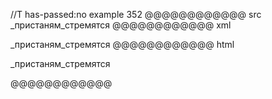 //T has-passed:no
example 352
@@@@@@@@@@@@ src
_пристаням_стремятся
@@@@@@@@@@@@ xml
<?xml version="1.0" encoding="UTF-8"?>
<!DOCTYPE document SYSTEM "CommonMark.dtd">
<document xmlns="http://commonmark.org/xml/1.0">
  <paragraph>
    <text>_пристаням_стремятся</text>
  </paragraph>
</document>
@@@@@@@@@@@@ html
<p>_пристаням_стремятся</p>
@@@@@@@@@@@@
